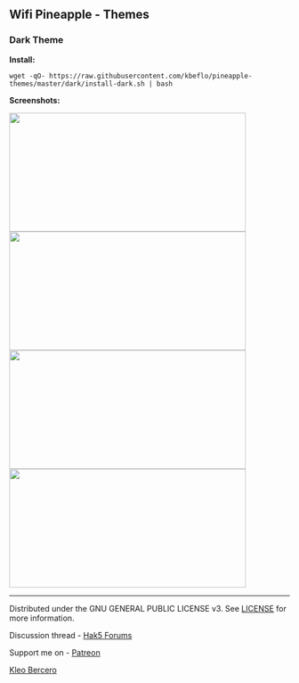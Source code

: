 ## Wifi Pineapple - Themes

### Dark Theme 

**Install:** 
```
wget -qO- https://raw.githubusercontent.com/kbeflo/pineapple-themes/master/dark/install-dark.sh | bash
```
**Screenshots:**

<img src="http://i.imgur.com/iXfv19Z.png" alt="" width="425" height="213"> <img src="http://i.imgur.com/vFiT1yq.png" alt="" width="425" height="213">
<img src="http://i.imgur.com/yB8m9UN.png" alt="" width="425" height="213"> <img src="http://i.imgur.com/Gi8zZIo.png" alt="" width="425" height="213">

---

Distributed under the GNU GENERAL PUBLIC LICENSE v3. See [LICENSE](https://github.com/kbeflo/pineapple-themes/blob/master/LICENSE) for more information.

Discussion thread - [Hak5 Forums](https://forums.hak5.org/index.php?/topic/40528-wifi-pineapple-themes/)

Support me on - [Patreon](https://www.patreon.com/kbeflo)

[Kleo Bercero](https://kbeflo.github.io/)